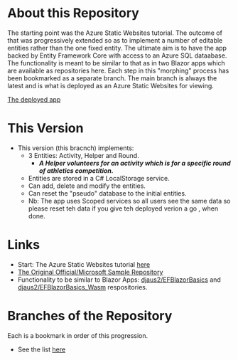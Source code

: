 # About this Repository

The starting point was the Azure Static Websites tutorial. The outcome of that was progressively extended so as to implement a number of editable entities 
rather than the one fixed entity. The ultimate aim is to have the app backed by Entity Framework Core with access to an Azure SQL dataabase. The functionality is meant to be similar to that as in two Blazor apps which are available as repositories here. Each step in this "morphing" process has been bookmarked as a separate branch. The main branch is always the latest and is what is deployed as an Azure Static Websites for viewing.

[The deployed app](https://brave-wave-05ed2c51e.azurestaticapps.net/)

# This Version
- This version (this bracnch) implements: 
  - 3 Entities: Activity, Helper and Round. 
    - **_A Helper volunteers for an activity which is for a specific round of athletics competition._**
  - Entities are stored in a C# LocalStorage service.
  - Can add, delete and modify the entities.
  - Can reset the "pseudo" database to the initial entities.
  - Nb: The app uses Scoped services so all users see the same data so please reset teh data if you give teh deployed verion a go , when done.

# Links
- Start: The Azure Static Websites tutorial [here](https://docs.microsoft.com/en-us/learn/modules/publish-app-service-static-web-app-api-dotnet/)
- [The Original Official/Microsoft Sample Repository](https://github.com/MicrosoftDocs/mslearn-staticwebapp-dotnet)
- Functionality to be similar to Blazor Apps: [djaus2/EFBlazorBasics](https://github.com/djaus2/EFBlazorBasics) and [djaus2/EFBlazorBasics_Wasm](https://github.com/djaus2/EFBlazorBasics_Wasm) respositories.

# Branches of the Repository
Each is a bookmark in order of this progression.
- See the list [here](http://www.sportronics.com.au/web/Azure_Static_Websites-Multiple_Entities-index.html)



